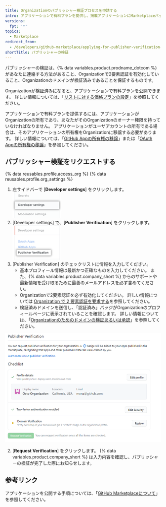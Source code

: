 ```yaml
---
title: Organizationのパブリッシャー検証プロセスを申請する
intro: アプリケーションで有料プランを提供し、掲載アプリケーションにMarketplaceバッジを表示するには、Organizationのパブリッシャー検証プロセスを完了する必要があります。
versions:
  fpt: '*'
topics:
  - Marketplace
redirect_from:
  - /developers/github-marketplace/applying-for-publisher-verification-for-your-organization
shortTitle: パブリッシャーの検証
---
```


パブリッシャーの検証は、{% data variables.product.prodname_dotcom %}があなたに連絡する方法があること、Organizationで2要素認証を有効化していること、Organizationのドメインが検証済みであることを保証するものです。

Organizationが検証済みになると、アプリケーションで有料プランを公開できます。 詳しい情報については、「[リストに対する価格プランの設定](/developers/github-marketplace/setting-pricing-plans-for-your-listing)」を参照してください。

アプリケーションで有料プランを提供するには、アプリケーションがOrganizationの所有であり、あなたがそのOrganizationのオーナー権限を持っていなければなりません。 アプリケーションがユーザアカウントの所有である場合は、そのアプリケーションの所有権をOrganizationに移譲する必要があります。 詳しい情報については、「[GitHub Appの所有権の移譲](/developers/apps/transferring-ownership-of-a-github-app)」または「[OAuth Appの所有権の移譲](/developers/apps/transferring-ownership-of-an-oauth-app)」を参照してください。

## パブリッシャー検証をリクエストする


{% data reusables.profile.access_org %}
{% data reusables.profile.org_settings %}
1. 左サイドバーで [**Developer settings**] をクリックします。 ![[organization settings] サイトバーの開発者設定オプション](/assets/images/marketplace/developer-settings-in-org-settings.png)
1. [Developer settings] で、[**Publisher Verification**] をクリックします。 ![[organization settings] サイトバーのパブリッシャー検証オプション](/assets/images/marketplace/publisher-verification-settings-option.png)
1. [Publisher Verification] のチェックリストに情報を入力してください。
   - 基本プロフィール情報は最新かつ正確なものを入力してください。 また、{% data variables.product.company_short %} からのサポートや最新情報を受け取るために最善のメールアドレスを必ず含めてください。
   - Organizationで2要素認証を必ず有効化してください。 詳しい情報については [Organization で 2 要素認証を要求する](/organizations/keeping-your-organization-secure/requiring-two-factor-authentication-in-your-organization)を参照してください。
   - 検証済みドメインを送信し、「認証済み」バッジがOrganizationのプロフィールページに表示されていることを確認します。 詳しい情報については、「[Organizationのためのドメインの検証あるいは承認](/organizations/managing-organization-settings/verifying-or-approving-a-domain-for-your-organization)」を参照してください。

  ![パブリッシャーの検証チェックリスト](/assets/images/marketplace/publisher-verification-checklist.png)

2. [**Request Verification**] をクリックします。 {% data variables.product.company_short %} は入力内容を確認し、パブリッシャーの検証が完了した際にお知らせします。

## 参考リンク

アプリケーションを公開する手順については、「[GitHub Marketplaceについて](/developers/github-marketplace/about-github-marketplace)」を参照してください。
